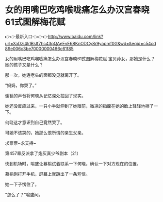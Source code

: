 # 女的用嘴巴吃鸡喉咙痛怎么办汉宫春晓61式图解梅花赋

👉👉最新入口👈👉👉http://www.baidu.com/link?url=XaDzi4lrlBsIf7hc43pQAeEvE68KnODCy8r9yapmf0G&wd=&eqid=c54cd89e006c3be70000000466c61f85

女的用嘴巴吃鸡喉咙痛怎么办汉宫春晓61式图解梅花赋
宝贝孙女，那她是什么？她的孩子又是什么？

那一次，她连老头的面都没见就离开了。

“妈妈，你哭了。”

谢镜的声音将何晓从记忆深处拉回了现实。

她还没反应过来，一只小手就伸到了她眼前，微凉的指腹在她的脸上轻轻地擦了一下。

何晓这才意识到自己竟然哭了。

可她不该哭的，她那么恨所谓的亲生父亲。

求票票~求支持~

第457章反派拿了炮灰真少爷剧本（21）

快到机场时，喻盛让慕榆试着联系一下何晓，确认一下对方现在的位置。

慕榆刚打开手机，屏幕上就跳出了一条短信。

她一下子愣住了。

“怎么了？”喻盛问。
